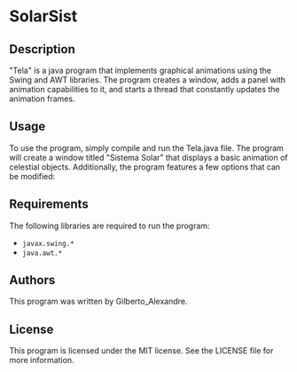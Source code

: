 # SolarSist

## Description

"Tela" is a java program that implements graphical animations using the Swing and AWT libraries. The program creates a window, adds a panel with animation capabilities to it, and starts a thread that constantly updates the animation frames.

## Usage

To use the program, simply compile and run the Tela.java file. The program will create a window titled "Sistema Solar" that displays a basic animation of celestial objects. Additionally, the program features a few options that can be modified:

## Requirements

The following libraries are required to run the program:
- `javax.swing.*`
- `java.awt.*`

## Authors

This program was written by Gilberto_Alexandre.

## License

This program is licensed under the MIT license. See the LICENSE file for more information.
